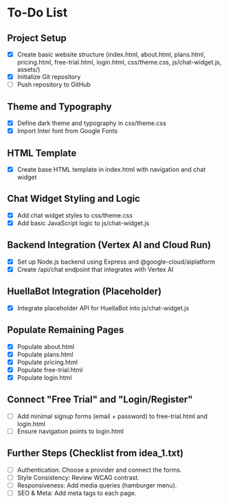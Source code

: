 # To-Do List

## Project Setup
- [x] Create basic website structure (index.html, about.html, plans.html, pricing.html, free-trial.html, login.html, css/theme.css, js/chat-widget.js, assets/)
- [x] Initialize Git repository
- [ ] Push repository to GitHub

## Theme and Typography
- [x] Define dark theme and typography in css/theme.css
- [x] Import Inter font from Google Fonts

## HTML Template
- [x] Create base HTML template in index.html with navigation and chat widget

## Chat Widget Styling and Logic
- [x] Add chat widget styles to css/theme.css
- [x] Add basic JavaScript logic to js/chat-widget.js

## Backend Integration (Vertex AI and Cloud Run)
- [x] Set up Node.js backend using Express and @google-cloud/aiplatform
- [x] Create /api/chat endpoint that integrates with Vertex AI

## HuellaBot Integration (Placeholder)
- [x] Integrate placeholder API for HuellaBot into js/chat-widget.js

## Populate Remaining Pages
- [x] Populate about.html
- [x] Populate plans.html
- [x] Populate pricing.html
- [x] Populate free-trial.html
- [x] Populate login.html

## Connect "Free Trial" and "Login/Register"
- [ ] Add minimal signup forms (email + password) to free-trial.html and login.html
- [ ] Ensure navigation points to login.html

## Further Steps (Checklist from idea_1.txt)
- [ ] Authentication: Choose a provider and connect the forms.
- [ ] Style Consistency: Review WCAG contrast.
- [ ] Responsiveness: Add media queries (hamburger menu).
- [ ] SEO & Meta: Add meta tags to each page.
